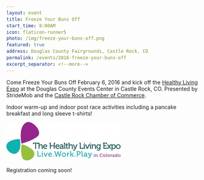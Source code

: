 ```yaml
---
layout: event
title: Freeze Your Buns Off
start_time: 8:00AM
icon: flaticon-runner5
photo: /img/freeze-your-buns-off.png
featured: true
address: Douglas County Fairgrounds, Castle Rock, CO
permalink: /events/2016-freeze-your-buns-off
excerpt_separator: <!--more-->
---
```


Come Freeze Your Buns Off February 6, 2016 and kick off the [Healthy Living Expo](http://coloradohealthylivingexpo.com/) at the Douglas County Events Center in Castle Rock, CO. Presented by StrideMob and the [Castle Rock Chamber of Commerce](http://www.castlerock.org/).

<!--more-->

Indoor warm-up and indoor post race activities including a pancake breakfast and long sleeve t-shirts!

<img src="/img/healthy_living_expo.jpg" class="pure-img" alt="Healthy Living Expo">

Registration coming soon!
